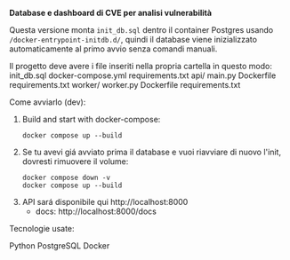 **Database e dashboard di CVE per analisi vulnerabilità**

Questa versione monta `init_db.sql` dentro il container Postgres usando `/docker-entrypoint-initdb.d/`,
quindi il database viene inizializzato automaticamente al primo avvio senza comandi manuali.

Il progetto deve avere i file inseriti nella propria cartella in questo modo:
init_db.sql
docker-compose.yml
requirements.txt
api/
    main.py
    Dockerfile
    requirements.txt
worker/
    worker.py
    Dockerfile
    requirements.txt
    
Come avviarlo (dev):
1. Build and start with docker-compose:
   ```
   docker compose up --build
   ```
2. Se tu avevi giá avviato prima il database e vuoi riavviare di nuovo l'init, dovresti rimuovere il volume:
   ```
   docker compose down -v
   docker compose up --build
   ```
3. API sará disponibile qui http://localhost:8000
   - docs: http://localhost:8000/docs
  

Tecnologie usate:

Python
PostgreSQL
Docker
